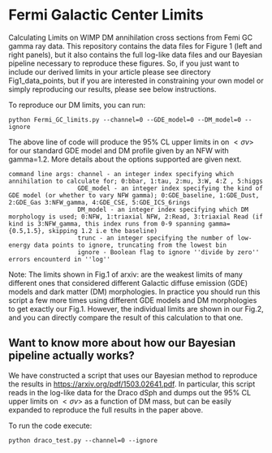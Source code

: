 # Fermi Galactic Center Limits
Calculating Limits on WIMP DM annihilation cross sections from Femi GC gamma ray data.
This repository contains the data files for Figure 1 (left and right panels), but it
also contains the full log-like data files and our Bayesian pipeline necessary to reproduce
these figures. So, if you just want to include our derived limits in your article please 
see directory Fig1_data_points, but if you are interested in constraining your own model
or simply reproducing our results, please see below instructions.

To reproduce our DM limits, you can run:

```console
python Fermi_GC_limits.py --channel=0 --GDE_model=0 --DM_model=0 --ignore
```
The above line of code will produce the 95% CL upper limits in on $<\sigma v>$ for our standard GDE model 
and DM profile given by an NFW with gamma=1.2. More details about the options supported are given next.

``` console
command line args: channel - an integer index specifying which annihilation to calculate for; 0:bbar, 1:tau, 2:mu, 3:W, 4:Z , 5:higgs
                   GDE_model - an integer index specifying the kind of GDE model (or whether to vary NFW gamma); 0:GDE_baseline, 1:GDE_Dust, 2:GDE_Gas 3:NFW_gamma, 4:GDE_CSE, 5:GDE_ICS_6rings
                   DM_model - an integer index specifying which DM morphology is used; 0:NFW, 1:triaxial NFW, 2:Read, 3:triaxial Read (if kind is 3:NFW_gamma, this index runs from 0-9 spanning gamma= {0.5,1.5}, skipping 1.2 i.e the baseline)
                   trunc - an integer specifying the number of low-energy data points to ignore, truncating from the lowest bin
                   ignore - Boolean flag to ignore ''divide by zero'' errors encounterd in ''log''
```

Note: The limits shown in Fig.1 of arxiv: are the weakest limits of many different ones 
that considered different Galactic diffuse emission (GDE) models and dark matter (DM) morphologies.
In practice you should run this script a few more times using different GDE models and DM morphologies
to get exactly our Fig.1. However, the individual limits are shown in our Fig.2, and you can directly 
compare the result of this calculation to that one.

## Want to know more about how our Bayesian pipeline actually works?

We have constructed a script that uses our Bayesian method to reproduce the results in <https://arxiv.org/pdf/1503.02641.pdf>.
In particular, this script reads in the log-like data for the Draco dSph and dumps out the 95% CL upper limits on $<\sigma v>$
as a function of DM mass, but can be easily expanded to reproduce the full results in the paper above.

To run the code execute:  
```console
python draco_test.py --channel=0 --ignore
```